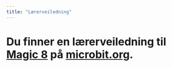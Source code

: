 ```yaml
---
title: "Lærerveiledning"
---
```


# Du finner en lærerveiledning til [Magic 8](https://www.microbit.co.uk/blocks/lessons/magic-8/activity) på [microbit.org](https://www.microbit.co.uk/blocks/lessons/magic-8).
